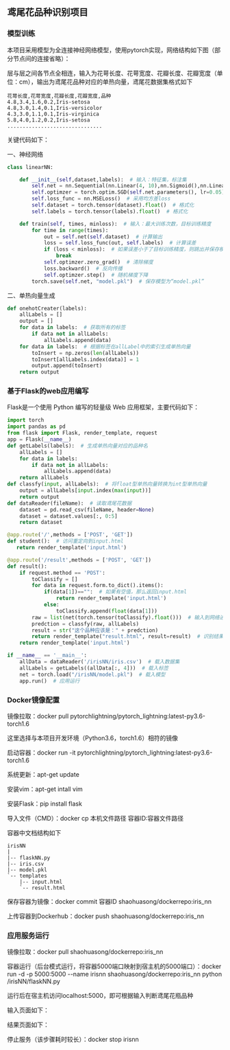 ## 鸢尾花品种识别项目

### 模型训练

本项目采用模型为全连接神经网络模型，使用pytorch实现，网络结构如下图（部分节点间的连接省略）：

层与层之间各节点全相连，输入为花萼长度、花萼宽度、花瓣长度、花瓣宽度（单位：cm），输出为鸢尾花品种对应的单热向量，鸢尾花数据集格式如下

~~~
花萼长度,花萼宽度,花瓣长度,花瓣宽度,品种
4.8,3.4,1.6,0.2,Iris-setosa
4.8,3.0,1.4,0.1,Iris-versicolor
4.3,3.0,1.1,0.1,Iris-virginica
5.8,4.0,1.2,0.2,Iris-setosa
...............................
~~~

关键代码如下：

一、神经网络

~~~python
class linearNN:

    def __init__(self,dataset,labels):  # 输入：特征集，标注集
        self.net = nn.Sequential(nn.Linear(4, 10),nn.Sigmoid(),nn.Linear(10, 10),nn.Sigmoid(),nn.Linear(10, 3),nn.Sigmoid())  # 网络模型
        self.optimzer = torch.optim.SGD(self.net.parameters(), lr=0.05)  # 随机梯度下降，学习率为0.05
        self.loss_func = nn.MSELoss()  # 采用均方差loss
        self.dataset = torch.tensor(dataset).float()  # 格式化
        self.labels = torch.tensor(labels).float()  # 格式化

    def train(self, times, minloss):  # 输入：最大训练次数，目标训练精度
        for time in range(times):
            out = self.net(self.dataset)  # 计算输出
            loss = self.loss_func(out, self.labels)  # 计算误差
            if (loss < minloss):  # 如果误差小于了目标训练精度，则跳出并保存模型
                break
            self.optimzer.zero_grad()  # 清除梯度
            loss.backward()  # 反向传播
            self.optimzer.step()  # 随机梯度下降
        torch.save(self.net, "model.pkl")  # 保存模型为“model.pkl”
~~~

二、单热向量生成

~~~python
def onehotCreater(labels):
    allLabels = []
    output = []
    for data in labels:  # 获取所有的标签
        if data not in allLabels:
            allLabels.append(data)
    for data in labels:  # 根据标签在allLabel中的索引生成单热向量
        toInsert = np.zeros(len(allLabels))
        toInsert[allLabels.index(data)] = 1
        output.append(toInsert)
    return output
~~~

### 基于Flask的web应用编写

Flask是一个使用 Python 编写的轻量级 Web 应用框架，主要代码如下：

~~~python
import torch
import pandas as pd
from flask import Flask, render_template, request
app = Flask(__name__)
def getLabels(labels):  # 生成单热向量对应的品种名
    allLabels = []
    for data in labels:
        if data not in allLabels:
            allLabels.append(data)
    return allLabels
def classfy(input, allLabels):  # 将float型单热向量转换为int型单热向量
    output = allLabels[input.index(max(input))]
    return output
def dataReader(fileName):  # 读取鸢尾花数据
    dataset = pd.read_csv(fileName, header=None)
    dataset = dataset.values[:, 0:5]
    return dataset

@app.route('/',methods = ['POST', 'GET'])
def student():  # 访问重定向到input.html
   return render_template('input.html')

@app.route('/result',methods = ['POST', 'GET'])
def result():
    if request.method == 'POST':
        toClassify = []
        for data in request.form.to_dict().items():
            if(data[1])=="":  # 如果有空值，那么返回input.html
                return render_template('input.html')
            else:
                toClassify.append(float(data[1]))
        raw = list(net(torch.tensor(toClassify).float()))  # 输入到网络进行识别
        predction = classfy(raw, allLabels)
        result = str("这个品种应该是：" + predction)
        return render_template("result.html", result=result)  # 识别结果重定向到result.html显示
    return render_template('input.html')

if __name__ == '__main__':
    allData = dataReader('/irisNN/iris.csv')  # 载入数据集
    allLabels = getLabels((allData[:, 4]))  # 载入标签
    net = torch.load("/irisNN/model.pkl")  # 载入模型
    app.run()  # 应用运行
~~~

### Docker镜像配置

镜像拉取：docker pull pytorchlightning/pytorch_lightning:latest-py3.6-torch1.6

这里选择与本项目开发环境（Python3.6，torch1.6）相符的镜像

启动容器：docker run -it pytorchlightning/pytorch_lightning:latest-py3.6-torch1.6

系统更新：apt-get update

安装vim：apt-get intall vim

安装Flask：pip install flask

导入文件（CMD）：docker cp 本机文件路径 容器ID:容器文件路径

容器中文档结构如下

~~~
irisNN
|
|-- flaskNN.py
|-- iris.csv
|-- model.pkl
`-- templates
    |-- input.html
    `-- result.html
~~~

保存容器为镜像：docker commit 容器ID shaohuasong/dockerrepo:iris_nn

上传容器到Dockerhub：docker push shaohuasong/dockerrepo:iris_nn

### 应用服务运行

镜像拉取：docker pull shaohuasong/dockerrepo:iris_nn

容器运行（后台模式运行，将容器5000端口映射到宿主机的5000端口）：docker run -d -p 5000:5000 --name irisnn shaohuasong/dockerrepo:iris_nn python /irisNN/flaskNN.py

运行后在宿主机访问localhost:5000，即可根据输入判断鸢尾花瓶品种

输入页面如下：

结果页面如下：

停止服务（该步骤耗时较长）：docker stop irisnn
